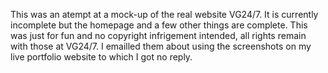 This was an atempt at a mock-up of the real website VG24/7. It is currently incomplete but the homepage and a few other things are complete. 
This was just for fun and no copyright infrigement intended, all rights remain with those at VG24/7. I emailled them about using the screenshots on 
my live portfolio website to which I got no reply. 